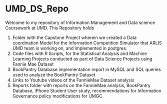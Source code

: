 # UMD_DS_Repo
Welcome to my repository of Information Management and Data science Coursework at UMD. This Repository holds
1. Folder with the Capstone Project wherein we created a Data coordination Model for the Information Competition Simulator that ARLIS UMD team is working on, and implemented in postgres.
2. Code files with R Scripts, for the  Statistical Analysis and Machine Learning Projects conducted as part of Data Science Projects using Fannie Mae Dataset
3. BookPantry Database implementation report in MySQL and SQL queries used to analyze the BookPantry Dataset
4. Links to Youtube videos of the FannieMae Dataset analysis
5. Reports folder with reports on the FannieMae analysis, BookPantry Database, iPhone Student User study, recommendations for Information Governance policy modifications for UMGC

